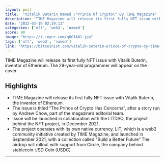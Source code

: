 ```yaml
---
layout: post
title:  "Vitalik Buterin Named \"Prince Of Crypto\" By TIME Magazine"
description: "TIME Magazine will release its first fully NFT issue with Vitalik Buterin, inventor of Ethereum. The 28-year-old programmer will appear on the cover."
date: "2022-03-19 02:39:13"
categories: ['nft', 'web3', 'named']
score: 90
image: "https://i.imgur.com/qUGfA81.jpg"
tags: ['nft', 'web3', 'named']
link: "https://bitcoinist.com/vitalik-buterin-prince-of-crypto-by-time-magazine/amp/"
---
```


TIME Magazine will release its first fully NFT issue with Vitalik Buterin, inventor of Ethereum. The 28-year-old programmer will appear on the cover.

## Highlights

- TIME Magazine will release its first fully NFT issue with Vitalik Buterin, the inventor of Ethereum.
- The issue is titled “The Prince of Crypto Has Concerns”, after a story run by Andrew Chow, part of the magazine’s editorial team.
- Issue will be launched in collaboration with the LITDAO, the project behind the NFT project, in December 2021.
- The project operates with its own native currency, LIT, which is a web3 community initiative created by TIME Magazine, and launched in September 2021, with a collection called “Build a Better Future” The airdrop will rollout with support from Circle, the company behind stablecoin USD Coin (USDC)

---
